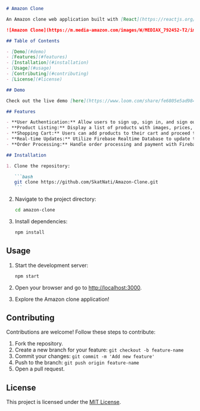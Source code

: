 ````markdown
# Amazon Clone

An Amazon clone web application built with [React](https://reactjs.org/) and [Firebase](https://firebase.google.com/).

![Amazon Clone](https://m.media-amazon.com/images/W/MEDIAX_792452-T2/images/G/01/digital/video/merch/2019/Other/RB-1208/RB-1208_DeviceLinking_WatchAnywhere_1920x883.jpg)

## Table of Contents

- [Demo](#demo)
- [Features](#features)
- [Installation](#installation)
- [Usage](#usage)
- [Contributing](#contributing)
- [License](#license)

## Demo

Check out the live demo [here](https://www.loom.com/share/fe6805e5ad984d1dbafeb68f31a216d8?sid=171b460a-925c-46d8-aeea-b7c7f0883f54).

## Features

- **User Authentication:** Allow users to sign up, sign in, and sign out using Firebase Authentication.
- **Product Listing:** Display a list of products with images, prices, and descriptions.
- **Shopping Cart:** Users can add products to their cart and proceed to checkout.
- **Real-time Updates:** Utilize Firebase Realtime Database to update the cart in real-time.
- **Order Processing:** Handle order processing and payment with Firebase Cloud Functions.

## Installation

1. Clone the repository:

   ```bash
   git clone https://github.com/SkatNati/Amazon-Clone.git
   ```
````

2. Navigate to the project directory:

   ```bash
   cd amazon-clone
   ```

3. Install dependencies:

   ```bash
   npm install
   ```

## Usage

1. Start the development server:

   ```bash
   npm start
   ```

2. Open your browser and go to [http://localhost:3000](http://localhost:3000).

3. Explore the Amazon clone application!

## Contributing

Contributions are welcome! Follow these steps to contribute:

1. Fork the repository.
2. Create a new branch for your feature: `git checkout -b feature-name`
3. Commit your changes: `git commit -m 'Add new feature'`
4. Push to the branch: `git push origin feature-name`
5. Open a pull request.

## License

This project is licensed under the [MIT License](LICENSE).

```

```
